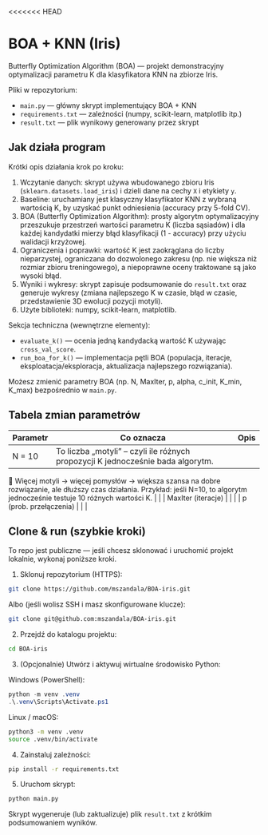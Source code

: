 <<<<<<< HEAD
# BOA + KNN (Iris)

Butterfly Optimization Algorithm (BOA) — projekt demonstracyjny optymalizacji parametru K dla klasyfikatora KNN na zbiorze Iris.

Pliki w repozytorium:
- `main.py` — główny skrypt implementujący BOA + KNN
- `requirements.txt` — zależności (numpy, scikit-learn, matplotlib itp.)
- `result.txt` — plik wynikowy generowany przez skrypt

## Jak działa program

Krótki opis działania krok po kroku:

1. Wczytanie danych: skrypt używa wbudowanego zbioru Iris (`sklearn.datasets.load_iris`) i dzieli dane na cechy `X` i etykiety `y`.
2. Baseline: uruchamiany jest klasyczny klasyfikator KNN z wybraną wartością K, by uzyskać punkt odniesienia (accuracy przy 5-fold CV).
3. BOA (Butterfly Optimization Algorithm): prosty algorytm optymalizacyjny przeszukuje przestrzeń wartości parametru K (liczba sąsiadów) i dla każdej kandydatki mierzy błąd klasyfikacji (1 - accuracy) przy użyciu walidacji krzyżowej.
4. Ograniczenia i poprawki: wartość K jest zaokrąglana do liczby nieparzystej, ograniczana do dozwolonego zakresu (np. nie większa niż rozmiar zbioru treningowego), a niepoprawne oceny traktowane są jako wysoki błąd.
5. Wyniki i wykresy: skrypt zapisuje podsumowanie do `result.txt` oraz generuje wykresy (zmiana najlepszego K w czasie, błąd w czasie, przedstawienie 3D ewolucji pozycji motyli).
6. Użyte biblioteki: numpy, scikit-learn, matplotlib.

Sekcja techniczna (wewnętrzne elementy):
- `evaluate_k()` — ocenia jedną kandydacką wartość K używając `cross_val_score`.
- `run_boa_for_k()` — implementacja pętli BOA (populacja, iteracje, eksploatacja/eksploracja, aktualizacja najlepszego rozwiązania).

Możesz zmienić parametry BOA (np. N, MaxIter, p, alpha, c_init, K_min, K_max) bezpośrednio w `main.py`.

## Tabela zmian parametrów 

| Parametr | Co oznacza | Opis |
|---|---|---|
| N = 10 | To liczba „motyli” – czyli ile różnych propozycji K jednocześnie bada algorytm. 
🔹 Więcej motyli → więcej pomysłów → większa szansa na dobre rozwiązanie, ale dłuższy czas działania. 
Przykład: jeśli N=10, to algorytm jednocześnie testuje 10 różnych wartości K. | |
| MaxIter (iteracje) | | |
| p (prob. przełączenia) | | |


## Clone & run (szybkie kroki)

To repo jest publiczne — jeśli chcesz sklonować i uruchomić projekt lokalnie, wykonaj poniższe kroki.

1. Sklonuj repozytorium (HTTPS):

```bash
git clone https://github.com/mszandala/BOA-iris.git
```

Albo (jeśli wolisz SSH i masz skonfigurowane klucze):

```bash
git clone git@github.com:mszandala/BOA-iris.git
```

2. Przejdź do katalogu projektu:

```bash
cd BOA-iris
```

3. (Opcjonalnie) Utwórz i aktywuj wirtualne środowisko Python:

Windows (PowerShell):
```powershell
python -m venv .venv
.\.venv\Scripts\Activate.ps1
```

Linux / macOS:
```bash
python3 -m venv .venv
source .venv/bin/activate
```

4. Zainstaluj zależności:

```bash
pip install -r requirements.txt
```

5. Uruchom skrypt:

```bash
python main.py
```

Skrypt wygeneruje (lub zaktualizuje) plik `result.txt` z krótkim podsumowaniem wyników.
